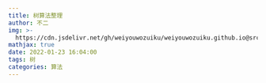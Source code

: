 ```yaml
---
title: 树算法整理
author: 不二
img: >-
  https://cdn.jsdelivr.net/gh/weiyouwozuiku/weiyouwozuiku.github.io@src/source/_posts/PageImg/算法/树算法整理.jpeg
mathjax: true
date: 2022-01-23 16:04:00
tags: 树 
categories: 算法
---
```

